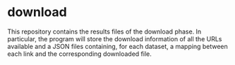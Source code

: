 
# download

This repository contains the results files of the download phase. In particular, the program will store the download information of all the URLs available and a JSON files containing, for each dataset, a mapping between each link and the corresponding downloaded file.


